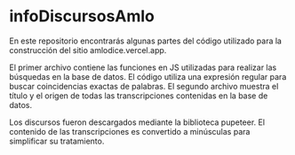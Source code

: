 # infoDiscursosAmlo
En este repositorio encontrarás algunas partes del código utilizado para la construcción del sitio amlodice.vercel.app.

El primer archivo contiene las funciones en JS utilizadas para realizar las búsquedas en la base de datos. El código utiliza una expresión regular para buscar coincidencias exactas de palabras. El segundo archivo muestra el título y el origen de todas las transcripciones contenidas en la base de datos. 

Los discursos fueron descargados mediante la biblioteca pupeteer. El contenido de las transcripciones es convertido a minúsculas para simplificar su tratamiento.
